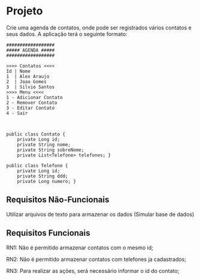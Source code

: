 <h1>Projeto </h1>
Crie uma agenda de contatos, onde pode ser registrados vários contatos e seus dados. A aplicação terá o seguinte formato:

    ##################
    ##### AGENDA #####
    ##################
    
    >>>> Contatos <<<<
    Id | Nome
    1  | Alex Araujo
    2  | Joao Gomes
    3  | Silvio Santos
    >>>> Menu <<<<
    1 - Adicionar Contato
    2 - Remover Contato
    3 - Editar Contato
    4 - Sair
    
    

    public class Contato {
        private Long id;
        private String nome;
        private String sobreNome;
        private List<Telefone> telefones; }
    
    public class Telefone {
        private Long id;
        private String ddd;
        private Long numero; }

<h2> Requisitos Não-Funcionais </h2>
Utilizar arquivos de texto para armazenar os dados (Simular base de dados)

<h2>Requisitos Funcionais </h2>
<p>RN1: Não é permitido armazenar contatos com o mesmo id;</p>
<p>RN2: Não é permitido armazenar contatos com telefones ja cadastrados;</p>
<p>RN3: Para realizar as ações, será necessário informar o id do contato;</p>
